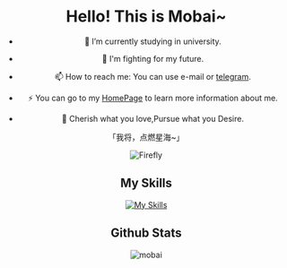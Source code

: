 <div align="center">

# Hello! This is Mobai~

- 🔭 I’m currently studying in university.

- 🌱 I'm fighting for my future.
- 📫 How to reach me: You can use e-mail or [telegram](https://t.me/mobaia_bot).
- ⚡ You can go to my [HomePage](https://www.loliowo.com) to learn more information about me.
- 🏹 Cherish what you love,Pursue what you Desire.

「我将，点燃星海~」

![Firefly](Firefly.jpg)

 ## My Skills  

[![My Skills](https://skillicons.dev/icons?i=cpp,css,git,github,html,idea,java,js,md,mysql,react,vue,c,go,electron)](https://skillicons.dev)


## Github Stats

<!-- ![Top Langs](https://github-readme-stats.vercel.app/api/top-langs/?username=mobaisilent) -->

![mobai](https://github-readme-stats.vercel.app/api?username=mobaisilent&show_icons=true)

